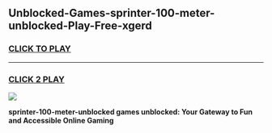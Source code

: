 
## Unblocked-Games-sprinter-100-meter-unblocked-Play-Free-xgerd
<h3>
<a href="https://premium76.site?title=sprinter-100-meter-unblocked&ref=18A1">CLICK TO PLAY</a></h3>
<hr>

<h3>
<a href="https://premium76.site?title=sprinter-100-meter-unblocked&ref=18A1">CLICK 2 PLAY</a>
  
</h3>

<a href="https://premium76.site?title=sprinter-100-meter-unblocked&ref=18A1"><img src="https://clearcache.store/games.png"></a>


**sprinter-100-meter-unblocked games unblocked: Your Gateway to Fun and Accessible Online Gaming**
